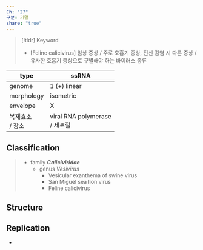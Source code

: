 ```yaml
---
Ch: "27"
구분: 기말
share: "true"
---
```


>[!tldr] Keyword
>- [Feline calicivirus] 임상 증상 / 주로 호흡기 증상, 전신 감염 시 다른 증상 / 유사한 호흡기 증상으로 구별해야 하는 바이러스 종류

| type         | ssRNA                         |
| ------------ | ----------------------------- |
| genome       | 1 (+) linear                  |
| morphology   | isometric                     |
| envelope     | X                             |
| 복제효소<br>/ 장소 | viral RNA polymerase<br>/ 세포질 |

## Classification
> - family ***Caliciviridae***
> 	- genus *Vesivirus*
> 		- Vesicular exanthema of swine virus
> 		- San Miguel sea lion virus
> 		- Feline calicivirus
## Structure

## Replication
- 